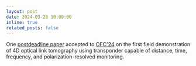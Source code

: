 ```yaml
---
layout: post
date: 2024-03-28 10:00:00
inline: true
related_posts: false
---
```


One [postdeadline paper](https://www.ofcconference.org/en-us/home/submit-papers/submit-papers/#Postdeadline) accepted to [OFC'24](https://www.ofcconference.org/en-us/home/) on the first field demonstration of 4D optical link tomography using transponder capable of distance, time, frequency, and polarization-resolved monitoring.